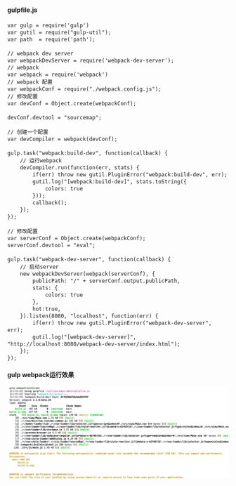 #### gulpfile.js
    var gulp = require('gulp')
    var gutil = require("gulp-util");
    var path  = require('path');
    
    // webpack dev server
    var webpackDevServer = require('webpack-dev-server');
    // webpack
    var webpack = require('webpack')
    // webpack 配置
    var webpackConf = require("./webpack.config.js");
    // 修改配置
    var devConf = Object.create(webpackConf);
    
    devConf.devtool = "sourcemap";
    
    // 创建一个配置
    var devCompiler = webpack(devConf);
    
    gulp.task("webpack:build-dev", function(callback) {
        // 运行webpack
        devCompiler.run(function(err, stats) {
            if(err) throw new gutil.PluginError("webpack:build-dev", err);
            gutil.log("[webpack:build-dev]", stats.toString({
                colors: true
            }));
            callback();
        });
    });
    
    // 修改配置
    var serverConf = Object.create(webpackConf);
    serverConf.devtool = "eval";
    
    gulp.task("webpack-dev-server", function(callback) {
        // 启动server
        new webpackDevServer(webpack(serverConf), {
            publicPath: "/" + serverConf.output.publicPath,
            stats: {
                colors: true
            },
            hot:true,
        }).listen(8080, "localhost", function(err) {
            if(err) throw new gutil.PluginError("webpack-dev-server", err);
            gutil.log("[webpack-dev-server]", "http://localhost:8080/webpack-dev-server/index.html");
        });
    });
    
#### gulp webpack运行效果
![alt text](../res/gulp-webpack.jpeg "运行效果")